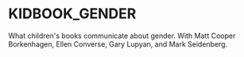 # KIDBOOK_GENDER

What children's books communicate about gender. With Matt Cooper Borkenhagen, Ellen Converse,  Gary Lupyan, and Mark Seidenberg.